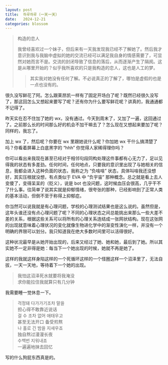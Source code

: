 ```yaml
---
layout: post
title:  하루하루（一天一天）
date:   2024-12-21
categories: blossom
---
```


>   构造的恋人
>   
>   我曾经喜欢过一个妹子，但后来有一天我发现我已经不了解她了。然后我才意识到我与我脑中虚拟的她的交流已经可以满足我自身的情感需要了，可显然对她而言不是。交流的封闭导致了信息的落后，从而逐渐产生了隔阂。这是从哪里开始的？似乎我所喜欢的只是我构造的恋人，这也是人工的梦。
>
>   >   其实我对她没有任何了解。不必说真正的了解了，哪怕是虚假的也是一点也没有的。

很久没写鲜花了阿。怎么跟莱昂凯一样有了固定开场白了呢？既然已经很久没写了，那这回怎么又想起来要写了呢？还有你为什么要写鲜花呢？讲真的，我通通都不记得了。

昨天实在忍不住加了她的 wx，没有通过。今天到周末了，又加了一遍，这回通过了。之前那么长的时间那么好的机会不加干嘛去了？怎么现在又想起来要加了呢？同样的，我忘了。

加上 wx 了，然后呢？你要在 wx 里跟她说什么呢？你加她 wx 干什么搞清楚了吗？你看着屏幕上白底黑字的 “hhh” 你觉得人家稀得理你吗？

你可以看出来我现在甚至已经对于相邻句段同构处理这件事都有心无力了，足以见得我的状态有多差劲。任何时间，任何地点，只要我的意识里出现了与她相关的信息，我都会进入这种负面的状态，我称之为 “负啥啥” 状态，具体叫啥我还没想好，其实压根就没想，有点类似于 EVA 中 “负宇宙” 那种概念。总之就是看上去人变傻了，变得呆呆的（贬义），说是 bot 也没问题，这时候血压会很高，几乎干不了什么事。往简单了说其实就是抑郁情绪，很夸张的那种，已经影响到了正常人类的基本活动，但倒不至于称得上抑郁症。

你当然可以说我就是有心理问题，学校的心理测试结果也是这么说的。虽然但是，这年头谁还没有点心理问题了呢？不同的心理状态之间总能挑出来那么一些大差不差的关系，根据这些关系可以将所有的心理关系连结成一张网状结构。现在这张网的出现就意味着心理状况的变化就像生物进化学中的渐变性演化一样，并没有一个明确的界限可以划分。我只知道我在绝大多数时间里可以活得很好。

这种状况最早是从她开始出现的，后来又经过了她、她和她，最后到了她。所以其实她不一定非得是她：每当下一个她出现的时候，她就不再是她了。

这样的我就这样身陷这样的一个死循环这样的一个怪圈这样一个沼泽里了，无法自拔，一天一天地，等待着下一个她的出现。

>   我怕这沼泽死水就要将我淹没  
>   求你能拉住我就算只有几分钟  

我需要睡一觉休息一下。

>   걱정돼 다가가기조차 말을  
>   担心得不敢靠近说话  
>   걸 수 조차 없어 애태우고  
>   甚至无法开口 备受煎熬  
>   나 홀로 긴 밤을 지새우죠  
>   独自熬过漫漫长夜  
>   수백번 지워내죠  
>   一遍遍地抹去回忆  

写的什么狗屁东西真是的。